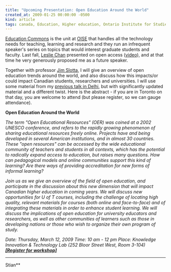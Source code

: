 ```yaml
---
title: "Upcoming Presentation: Open Education Around the World"
created_at: 2009-01-25 00:00:00 -0500
kind: article
tags: canada, Education, Higher education, Ontario Institute for Studies in Education, open access, Open Educational Resources, open-education, p2pU, personal, Teacher, toronto, Virtual community
---
```


[Education Commons](http://www.oise.utoronto.ca/ec) is the unit at
[OISE](http://www.oise.utoronto.ca) that handles all the technology
needs for teaching, learning and research and they run an infrequent
speaker's series on topics that would interest graduate students and
faculty. Last fall, [Leslie Chan](http://www.utsc.utoronto.ca/~chan/)
presented on open access
([video](http://142.150.98.64/OISE/20081105-130810-1/rnh.htm)), and at
that time he very generously proposed me as a future speaker.

Together with professor [Jim
Slotta](http://www.oise.utoronto.ca/depts/ctl/facultystaff/profiles/profile.php?lastname=Slotta&firstname=James),
I will give an overview of open education trends around the world, and
also discuss how this impacts/or could impact Canadian students,
researchers and universities. I will use some material from my [previous
talk in
Delhi](http://reganmian.net/blog/2008/08/14/talk-at-iipa-in-delhi-on-open-research-oer-and-open-learning-in-developing-countries-slidecast/),
but with significantly updated material and a different twist. Here is
the abstract - if you are in Toronto on that day, you are welcome to
attend (but please register, so we can gauge attendance).

**Open Education Around the World**

*The term "Open Educational Resources" (OER) was coined at a 2002 UNESCO
conference, and refers to the rapidly growing phenomenon of sharing
educational resources freely online. Projects have and being developed
in several American institutions, and in almost 30 countries.  These
"open resources" can be accessed by the wide educational community of
teachers and students in all contexts, which has the potential to
radically expand access to education, but raises many questions. How can
pedagogical models and online communities support this kind of learning?
Are there ways of providing accreditation for new forms of informal
learning?*

*Join us as we give an overview of the field of open education, and
participate in the discussion about this new dimension that will impact
Canadian higher education in coming years. We will discuss new
opportunities for U of T courses, including the challenge of locating
high quality, relevant materials for courses (both online and
face-to-face) and of integrating these materials in order to enhance
student learning. We will discuss the implications of open education for
university educators and researchers, as well as other communities of
learners such as those in developing nations or those who wish to
organize their own program of study.*

*Date: Thursday, March 12, 2009 Time: 10 am - 12 pm Place: Knowledge
Innovation & Technology Lab (252 Bloor Street West, Room 3-104)
[**[Register for
workshop]**](http://www.oise.utoronto.ca/ec/workshops/register.php?courseid=204)*

****

Stian**
